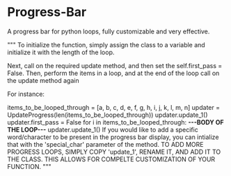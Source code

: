 # Progress-Bar
A progress bar for python loops, fully customizable and very effective.


"""
To initialize the function, simply assign the class to a variable and initialize it with the length of the loop.


Next, call on the required update method, and then set the self.first_pass = False.
Then, perform the items in a loop, and at the end of the loop call on the update method again


For instance:




items_to_be_looped_through = [a, b, c, d, e, f, g, h, i, j, k, l, m, n]
updater = UpdateProgress(len(items_to_be_looped_through))
updater.update_1()
updater.first_pass = False
for i in items_to_be_looped_through:
    __---BODY OF THE LOOP---__
    updater.update_1()
If you would like to add a specific word/character to be present in the progress bar display,
you can intialize that with the 'special_char' parameter of the method.
TO ADD MORE PROGRESS LOOPS, SIMPLY COPY 'update_1', RENAME IT, AND ADD IT TO THE CLASS.
THIS ALLOWS FOR COMPELTE CUSTOMIZATION OF YOUR FUNCTION.
"""

